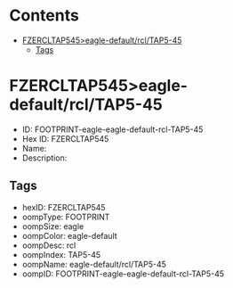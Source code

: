 



Contents
========

* [FZERCLTAP545>eagle-default/rcl/TAP5-45](#fzercltap545eagle-defaultrcltap5-45)
	* [Tags](#tags)

# FZERCLTAP545>eagle-default/rcl/TAP5-45

- ID: FOOTPRINT-eagle-eagle-default-rcl-TAP5-45
- Hex ID: FZERCLTAP545
- Name: 
- Description: 

## Tags

- hexID: FZERCLTAP545
- oompType: FOOTPRINT
- oompSize: eagle
- oompColor: eagle-default
- oompDesc: rcl
- oompIndex: TAP5-45
- oompName: eagle-default/rcl/TAP5-45
- oompID: FOOTPRINT-eagle-eagle-default-rcl-TAP5-45
